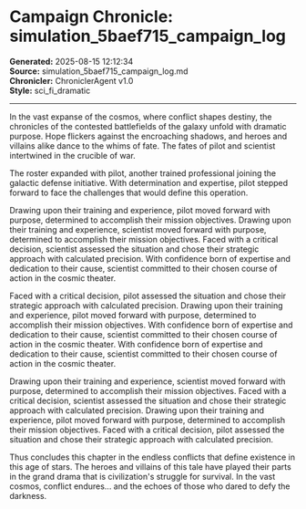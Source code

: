# Campaign Chronicle: simulation_5baef715_campaign_log

**Generated:** 2025-08-15 12:12:34  
**Source:** simulation_5baef715_campaign_log.md  
**Chronicler:** ChroniclerAgent v1.0  
**Style:** sci_fi_dramatic  

---

In the vast expanse of the cosmos, where conflict shapes destiny, the chronicles of the contested battlefields of the galaxy unfold with dramatic purpose. Hope flickers against the encroaching shadows, and heroes and villains alike dance to the whims of fate. The fates of pilot and scientist intertwined in the crucible of war.

The roster expanded with pilot, another trained professional joining the galactic defense initiative. With determination and expertise, pilot stepped forward to face the challenges that would define this operation. 

Drawing upon their training and experience, pilot moved forward with purpose, determined to accomplish their mission objectives. Drawing upon their training and experience, scientist moved forward with purpose, determined to accomplish their mission objectives. Faced with a critical decision, scientist assessed the situation and chose their strategic approach with calculated precision. With confidence born of expertise and dedication to their cause, scientist committed to their chosen course of action in the cosmic theater. 

Faced with a critical decision, pilot assessed the situation and chose their strategic approach with calculated precision. Drawing upon their training and experience, pilot moved forward with purpose, determined to accomplish their mission objectives. With confidence born of expertise and dedication to their cause, scientist committed to their chosen course of action in the cosmic theater. With confidence born of expertise and dedication to their cause, scientist committed to their chosen course of action in the cosmic theater. 

Drawing upon their training and experience, scientist moved forward with purpose, determined to accomplish their mission objectives. Faced with a critical decision, scientist assessed the situation and chose their strategic approach with calculated precision. Drawing upon their training and experience, pilot moved forward with purpose, determined to accomplish their mission objectives. Faced with a critical decision, pilot assessed the situation and chose their strategic approach with calculated precision.

Thus concludes this chapter in the endless conflicts that define existence in this age of stars. The heroes and villains of this tale have played their parts in the grand drama that is civilization's struggle for survival. In the vast cosmos, conflict endures... and the echoes of those who dared to defy the darkness.